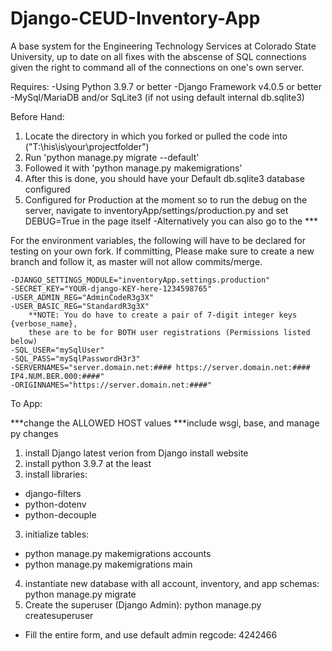 # Django-CEUD-Inventory-App
A base system for the Engineering Technology Services at Colorado State University, up to date on all fixes with the abscense of SQL connections given the right to command all of the connections on one's own server.

Requires:
    -Using Python 3.9.7 or better
    -Django Framework v4.0.5 or better
    -MySql/MariaDB and/or SqLite3 (if not using default internal db.sqlite3)

Before Hand:
1. Locate the directory in which you forked or pulled the code into ("T:\\his\is\your\projectfolder")
2. Run 'python manage.py migrate --default'
3. Followed it with 'python manage.py makemigrations'
4. After this is done, you should have your Default db.sqlite3 database configured
5. Configured for Production at the moment so to run the debug on the server, navigate to inventoryApp/settings/production.py and set DEBUG=True in the page itself
    -Alternatively you can also go to the ***

For the environment variables, the following will have to be declared for testing on your own fork.
If committing, Please make sure to create a new branch and follow it, as master will not allow commits/merge.

    -DJANGO_SETTINGS_MODULE="inventoryApp.settings.production"
    -SECRET_KEY="YOUR-django-KEY-here-1234598765"
    -USER_ADMIN_REG="AdminCodeR3g3X"
    -USER_BASIC_REG="StandardR3g3X"
        **NOTE: You do have to create a pair of 7-digit integer keys {verbose_name},
        these are to be for BOTH user registrations (Permissions listed below)
    -SQL_USER="mySqlUser"
    -SQL_PASS="mySqlPasswordH3r3"
    -SERVERNAMES="server.domain.net:#### https://server.domain.net:#### IP4.NUM.BER.000:####"
    -ORIGINNAMES="https://server.domain.net:####"

To App:


***change the ALLOWED HOST values
***include wsgi, base, and manage py changes

1. install Django latest verion from Django install website
2. install python 3.9.7 at the least
3. install libraries:
* django-filters
* python-dotenv
* python-decouple
3. initialize tables: 
* python manage.py makemigrations accounts
* python manage.py makemigrations main
4. instantiate new database with all account, inventory, and app schemas: python manage.py migrate
5. Create the superuser (Django Admin): python manage.py createsuperuser
* Fill the entire form, and use default admin regcode: 4242466
